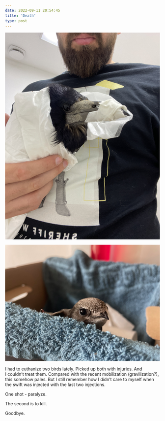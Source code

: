 ```yaml
---
date: 2022-09-11 20:54:45
title: 'Death'
type: post
---
```


![Female rook.](camphoto_1483920592.jpg)

![Female swift.](IMG_4760.jpg)

I had to euthanize two birds lately. Picked up both with injuries. And I couldn’t treat them.
Compared with the recent mobilization (gravilization?), this somehow pales. But I still remember how
I didn’t care to myself when the swift was injected with the last two injections.

One shot - paralyze.

The second is to kill.

Goodbye.
